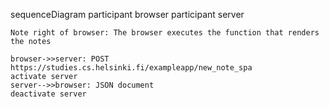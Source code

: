 sequenceDiagram
    participant browser
    participant server

    Note right of browser: The browser executes the function that renders the notes

    browser->>server: POST https://studies.cs.helsinki.fi/exampleapp/new_note_spa
    activate server
    server-->>browser: JSON document
    deactivate server